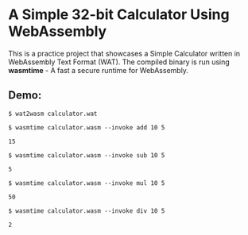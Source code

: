 # A Simple 32-bit Calculator Using WebAssembly

This is a practice project that showcases a Simple Calculator written in WebAssembly Text Format (WAT). The compiled binary is run using **wasmtime** - A fast a secure runtime for WebAssembly.

## Demo:
```
$ wat2wasm calculator.wat

$ wasmtime calculator.wasm --invoke add 10 5

15

$ wasmtime calculator.wasm --invoke sub 10 5

5

$ wasmtime calculator.wasm --invoke mul 10 5

50

$ wasmtime calculator.wasm --invoke div 10 5

2
```
